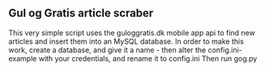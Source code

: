 ## Gul og Gratis article scraber
This very simple script uses the guloggratis.dk mobile app api to find new articles and insert them into an MySQL database.
In order to make this work, create a database, and give it a name - then alter the config.ini-example with your credentials, and rename it to config.ini
Then run gog.py

